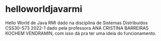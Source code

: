 # helloworldjavarmi
Hello World de Java RMI dado na disciplina de Sistemas Distribuídos CSS30-S73 2022-1 dado pela professora ANA CRISTINA BARREIRAS KOCHEM VENDRAMIN, com isso dá pra ter uma ideia do funcionamento.
